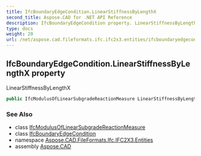```yaml
---
title: IfcBoundaryEdgeCondition.LinearStiffnessByLengthX
second_title: Aspose.CAD for .NET API Reference
description: IfcBoundaryEdgeCondition property. LinearStiffnessByLengthX
type: docs
weight: 20
url: /net/aspose.cad.fileformats.ifc.ifc2x3.entities/ifcboundaryedgecondition/linearstiffnessbylengthx/
---
```

## IfcBoundaryEdgeCondition.LinearStiffnessByLengthX property

LinearStiffnessByLengthX

```csharp
public IfcModulusOfLinearSubgradeReactionMeasure LinearStiffnessByLengthX { get; set; }
```

### See Also

* class [IfcModulusOfLinearSubgradeReactionMeasure](../../../aspose.cad.fileformats.ifc.ifc2x3.types/ifcmodulusoflinearsubgradereactionmeasure/)
* class [IfcBoundaryEdgeCondition](../)
* namespace [Aspose.CAD.FileFormats.Ifc.IFC2X3.Entities](../../../aspose.cad.fileformats.ifc.ifc2x3.entities/)
* assembly [Aspose.CAD](../../../)



